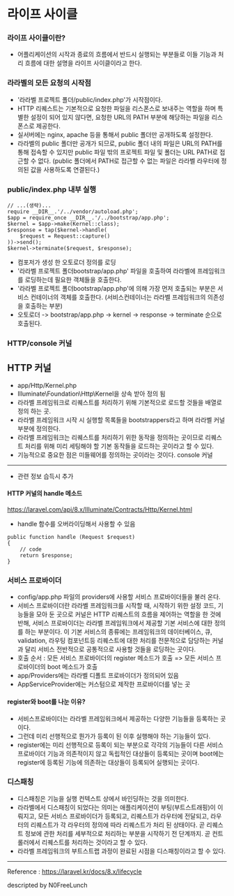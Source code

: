 # 라이프 사이클

### 라이프 사이클이란?
- 어플리케이션의 시작과 종료의 흐름에서 반드시 실행되는 부분들로 이들 기능과 처리 흐름에 대한 설명을 라이프 사이클이라고 한다.

### 라라벨의 모든 요청의 시작점
- '라라벨 프로젝트 폴더/public/index.php'가 시작점이다.
- HTTP 리퀘스트는 기본적으로 요청한 파일을 리스폰스로 보내주는 역할을 하며 특별한 설정이 되어 있지 않다면, 요청한 URL의 PATH 부분에 해당하는 파일을 리스폰스로 제공한다.
- 실서버에는 nginx, apache 등을 통해서 public 폴더만 공개하도록 설정한다.
- 라라벨의 public 폴더만 공개가 되므로, public 폴더 내의 파일은 URL의 PATH를 통해 접속할 수 있지만 public 파일 밖의 프로젝트 파일 및 폴더는 URL PATH로 접근할 수 없다. (public 폴더에서 PATH로 접근할 수 없는 파일은 라라벨 라우터에 정의된 값을 사용하도록 연결된다.)

### public/index.php 내부 실행
```
// ...(생략)...
require __DIR__.'/../vendor/autoload.php';
$app = require_once __DIR__.'/../bootstrap/app.php';
$kernel = $app->make(Kernel::class);
$response = tap($kernel->handle(
    $request = Request::capture()
))->send();
$kernel->terminate($request, $response);
```
- 컴포저가 생성 한 오토로더 정의를 로딩
- '라라벨 프로젝트 폴더bootstrap/app.php' 파일을 호출하여 라라벨에 프레임워크를 로딩하는데 필요한 객체들을 호출한다.
- '라라벨 프로젝트 폴더bootstrap/app.php'에 의해 가장 먼저 호출되는 부분은 서비스 컨테이너의 객체를 호출한다. (서비스컨테이너는 라라벨 프레임워크의 의존성을 호출하는 부분)
- 오토로더 -> bootstrap/app.php -> kernel -> response -> terminate 순으로 호출된다.


### HTTP/console 커널
HTTP 커널
---------
- app/Http/Kernel.php
- Illuminate\Foundation\Http\Kernel을 상속 받아 정의 됨
- 라라벨 프레임워크로 리퀘스트를 처리하기 위해 기본적으로 로드할 것들을 배열로 정의 하는 곳.
- 라라벨 프레임워크 시작 시 실행할 목록들을 bootstrappers라고 하며 라라벨 커널 부분에 정의한다.
- 라라벨 프레임워크는 리퀘스트를 처리하기 위한 동작을 정의하는 곳이므로 리퀘스트 처리를 위해 미리 세팅해야 할 기본 동작들을 로드하는 곳이라고 할 수 있다.
- 기능적으로 중요한 점은 미들웨어를 정의하는 곳이라는 것이다. 
console 커널
-----------
- 관련 정보 습득시 추가

#### HTTP 커널의 handle 메소드
https://laravel.com/api/8.x/Illuminate/Contracts/Http/Kernel.html
- handle 함수를 오버라이딩해서 사용할 수 있음
```
public function handle (Request $request)
{
    // code
    return $response;
}
```

### 서비스 프로바이더
- config/app.php 파일의 providers에 사용할 서비스 프로바이더들을 불러 온다.
- 서비스 프로바이더란 라라벨 프레임워크를 시작할 때, 시작하기 위한 설정 코드, 기능들을 모아 둔 곳으로 커널은 HTTP 리퀘스트의 흐름을 제어하는 역할을 한 것에 반해, 서비스 프로바이더는 라라벨 프레임워크에서 제공할 기본 서비스에 대한 정의를 하는 부분이다. 이 기본 서비스의 종류에는 프레임워크의 데이터베이스, 큐, validation, 라우팅 컴포넌트등 리퀘스트에 대한 처리를 전문적으로 담당하는 커널과 달리 서비스 전반적으로 공통적으로 사용할 것들을 로딩하는 곳이다.
- 호출 순서 : 모든 서비스 프로바이더의 register 메소드가 호출 => 모든 서비스 프로바이더의 boot 메소드가 호출
- app/Providers에는 라라벨 디폴트 프로바이더가 정의되어 있음
- AppServiceProvider에는 커스텀으로 제작한 프로바이더를 넣는 곳

#### register와 boot를 나눈 이유?
- 서비스프로바이더는 라라벨 프레임워크에서 제공하는 다양한 기능들을 등록하는 곳이다.
- 그런데 미리 선행적으로 뭔가가 등록이 된 이후 실행해야 하는 기능들이 있다.
- register에는 미리 선행적으로 등록이 되는 부분으로 각각의 기능들이 다른 서비스프로바이더 기능과 의존적이지 않고 독립적인 대상들이 등록되는 곳이며 boot에는 register에 등록된 기능에 의존하는 대상들이 등록되어 실행되는 곳이다.

### 디스패칭
- 디스패칭은 기능을 실행 컨텍스트 상에서 바인딩하는 것을 의미한다.
- 라라벨에서 디스패칭이 되었다는 의미는 애플리케이션이 부팅(부트스트래핑)이 이뤄지고, 모든 서비스 프로바이더가 등록되고, 리퀘스트가 라우터에 전달되고, 라우터의 리퀘스트가 각 라우터의 정의에 따라 리퀘스트가 처리 된 상태이다. 곧 리퀘스트 정보에 관한 처리를 세부적으로 처리하는 부분을 시작하기 전 단계까지. 곧 컨트롤러에서 리퀘스트를 처리하는 것이라고 할 수 있다.
- 라라벨 프레임워크의 부트스트랩 과정이 완료된 시점을 디스패칭이라고 할 수 있다.


---

Reference : https://laravel.kr/docs/8.x/lifecycle


descripted by N0FreeLunch

